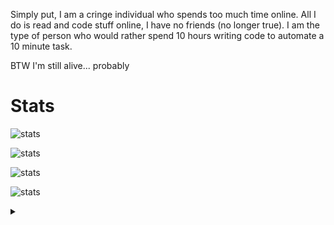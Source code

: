 Simply put, I am a cringe individual who spends too much time online. All I do is read and code stuff online, I have no friends (no longer true). I am the type of person who would rather spend 10 hours writing code to automate a 10 minute task.

BTW I'm still alive... probably

# Stats

![stats](https://github-readme-streak-stats.herokuapp.com/?user=GrimReaper2654&theme=dark&hide_border=true)

![stats](https://github-readme-stats.vercel.app/api?username=GrimReaper2654&show_icons=true&theme=merko&title_color=ffffff&text_color=ffffff&hide_border=true&locale=en)

![stats](https://github-readme-stats.vercel.app/api/top-langs?username=GrimReaper2654&show_icons=true&theme=merko&title_color=ffffff&text_color=ffffff&hide_border=true&locale=en&layout=compact)

![stats](https://github-profile-trophy.vercel.app/?username=GrimReaper2654&theme=onedark&no-bg=true&no-frame=true&column=7)

<details>
  <summary></summary>
  
  <img width="469" alt="25 hour screen time" src="https://github.com/user-attachments/assets/e4ecb4e3-e145-414d-b8a3-bba54fc87500">

</details>
